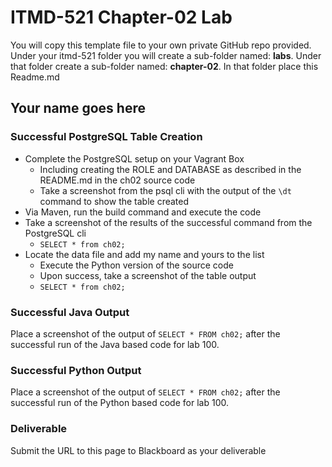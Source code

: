 # ITMD-521 Chapter-02 Lab

You will copy this template file to your own private GitHub repo provided.  Under your itmd-521 folder you will create a sub-folder named: **labs**.  Under that folder create a sub-folder named: **chapter-02**.  In that folder place this Readme.md

## Your name goes here

### Successful PostgreSQL Table Creation

- Complete the PostgreSQL setup on your Vagrant Box
  - Including creating the ROLE and DATABASE as described in the README.md in the ch02 source code
  - Take a screenshot from the psql cli with the output of the `\dt` command to show the table created
- Via Maven, run the build command and execute the code
- Take a screenshot of the results of the successful command from the PostgreSQL cli
  - `SELECT * from ch02;`
- Locate the data file and add my name and yours to the list
  - Execute the Python version of the source code
  - Upon success, take a screenshot of the table output
  - `SELECT * from ch02;`

### Successful Java Output

Place a screenshot of the output of `SELECT * FROM ch02;` after the successful run of the Java based code for lab 100.

### Successful Python Output

Place a screenshot of the output of `SELECT * FROM ch02;` after the successful run of the Python based code for lab 100.

### Deliverable

Submit the URL to this page to Blackboard as your deliverable
